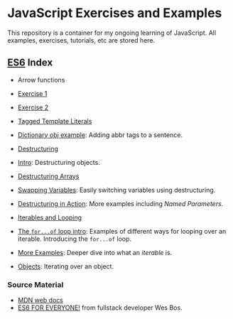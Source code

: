 # JavaScript Exercises and Examples

This repository is a container for my ongoing learning of JavaScript. All examples, exercises, tutorials, etc are stored here.

## [ES6](https://github.com/nabrus/js-exercises/tree/master/wesbos-es6) Index

*  Arrow functions
  *  [Exercise 1](https://github.com/nabrus/js-exercises/blob/master/wesbos-es6/arrow-func-ex1.html)
  *  [Exercise 2](https://github.com/nabrus/js-exercises/blob/master/wesbos-es6/arrow-func-ex2.html)

*  [Tagged Template Literals](https://github.com/nabrus/js-exercises/tree/master/wesbos-es6/template_strings)
  *  [Dictionary obj example](https://github.com/nabrus/js-exercises/blob/master/wesbos-es6/template_strings/tagged-templates-dictonary.html): Adding abbr tags to a sentence.

*  [Destructuring](https://github.com/nabrus/js-exercises/tree/master/wesbos-es6/destructuring)
  *  [Intro](https://github.com/nabrus/js-exercises/blob/master/wesbos-es6/destructuring/destructuring-intro.html): Destructuring objects.
  *  [Destructuring Arrays](https://github.com/nabrus/js-exercises/blob/master/wesbos-es6/destructuring/destructuring-arrays.html)
  *  [Swapping Variables](https://github.com/nabrus/js-exercises/blob/master/wesbos-es6/destructuring/swapping-vars-destructuring.html): Easily switching variables using destructuring.
  *  [Destructuring in Action](https://github.com/nabrus/js-exercises/blob/master/wesbos-es6/destructuring/destructuring-and-functions.html): More examples including *Named Parameters*.

*  [Iterables and Looping](https://github.com/nabrus/js-exercises/tree/master/wesbos-es6/Iterables_n_Looping)
  *  [The `for...of` loop intro](https://github.com/nabrus/js-exercises/blob/master/wesbos-es6/Iterables_n_Looping/for-of-intro.html): Examples of different ways for looping over an iterable. Introducing the `for...of` loop.
  *  [More Examples](https://github.com/nabrus/js-exercises/blob/master/wesbos-es6/Iterables_n_Looping/for-of-examples.html): Deeper dive into what an *iterable* is.
  *  [Objects](https://github.com/nabrus/js-exercises/blob/master/wesbos-es6/Iterables_n_Looping/for-of-object.html): Iterating over an object.


### Source Material
*  [MDN web docs](https://developer.mozilla.org)
*  [ES6 FOR EVERYONE!](https://es6.io/) from fullstack developer Wes Bos.